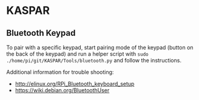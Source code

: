 # KASPAR

## Bluetooth Keypad

To pair with a specific keypad, start pairing mode of the keypad (button on the back of the keypad) and run a helper script with `sudo ./home/pi/git/KASPAR/Tools/bluetooth.py` and follow the instructions.

Additional information for trouble shooting:
- http://elinux.org/RPi_Bluetooth_keyboard_setup
- https://wiki.debian.org/BluetoothUser
